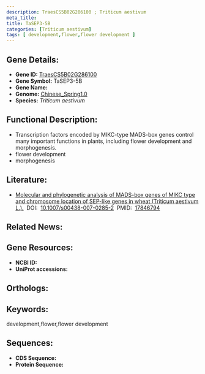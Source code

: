 ```yaml
---
description: TraesCS5B02G286100 ; Triticum aestivum
meta_title:
title: TaSEP3-5B
categories: [Triticum aestivum]
tags: [ development,flower,flower development ]
---
```


## Gene Details:
- **Gene ID:**	[TraesCS5B02G286100]()
- **Gene Symbol:** TaSEP3-5B
- **Gene Name:** 
- **Genome:** [Chinese_Spring1.0]()
- **Species:** *Triticum aestivum*

## Functional Description:
   - Transcription factors encoded by MIKC-type MADS-box genes control many important functions in plants, including flower development and morphogenesis. 
   - flower development
   - morphogenesis

## Literature:
   - [Molecular and phylogenetic analysis of MADS-box genes of MIKC type and chromosome location of SEP-like genes in wheat (Triticum aestivum L.).]( https://link.springer.com/article/10.1007/s00438-007-0285-2)&nbsp;&nbsp;DOI:&nbsp;&nbsp;[10.1007/s00438-007-0285-2](https://link.springer.com/article/10.1007/s00438-007-0285-2)&nbsp;&nbsp;PMID:&nbsp;&nbsp;[17846794](https://pubmed.ncbi.nlm.nih.gov/17846794/)

## Related News:

## Gene Resources:
- **NCBI ID:** [](https://www.ncbi.nlm.nih.gov/gene/?term=)
- **UniProt accessions:** [](https://www.uniprot.org/uniprotkb//entry)

## Orthologs:

## Keywords:
development,flower,flower development

## Sequences:
- **CDS Sequence:**
- **Protein Sequence:**

